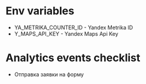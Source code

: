# Env variables
- YA_METRIKA_COUNTER_ID - Yandex Metrika ID
- Y_MAPS_API_KEY - Yandex Maps Api Key

# Analytics events checklist
- Отправка заявки на форму
